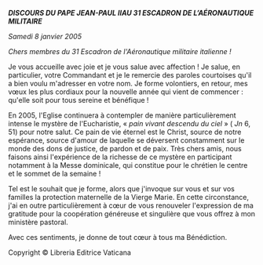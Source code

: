 ***DISCOURS DU PAPE JEAN-PAUL II******AU 31 ESCADRON DE L’AÉRONAUTIQUE MILITAIRE***

*Samedi 8 janvier 2005*

*Chers membres du 31 Escadron de l'Aéronautique militaire italienne !*

Je vous accueille avec joie et je vous salue avec affection ! Je salue, en particulier, votre Commandant et je le remercie des paroles courtoises qu'il a bien voulu m'adresser en votre nom. Je forme volontiers, en retour, mes vœux les plus cordiaux pour la nouvelle année qui vient de commencer :  qu'elle soit pour tous sereine et bénéfique !

En 2005, l'Eglise continuera à contempler de manière particulièrement intense le mystère de l'Eucharistie, « *pain vivant descendu du ciel* » ( *Jn* 6, 51) pour notre salut. Ce pain de vie éternel est le Christ, source de notre espérance, source d'amour de laquelle se déversent constamment sur le monde des dons de justice, de pardon et de paix. Très chers amis, nous faisons ainsi l'expérience de la richesse de ce mystère en participant notamment à la Messe dominicale, qui constitue pour le chrétien le centre et le sommet de la semaine !

Tel est le souhait que je forme, alors que j'invoque sur vous et sur vos familles la protection maternelle de la Vierge Marie. En cette circonstance, j'ai en outre particulièrement à cœur de vous renouveler l'expression de ma gratitude pour la coopération généreuse et singulière que vous offrez à mon ministère pastoral.

Avec ces sentiments, je donne de tout cœur à tous ma Bénédiction.

Copyright © Libreria Editrice Vaticana